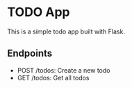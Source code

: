 # TODO App

This is a simple todo app built with Flask.

## Endpoints

- POST /todos: Create a new todo
- GET /todos: Get all todos